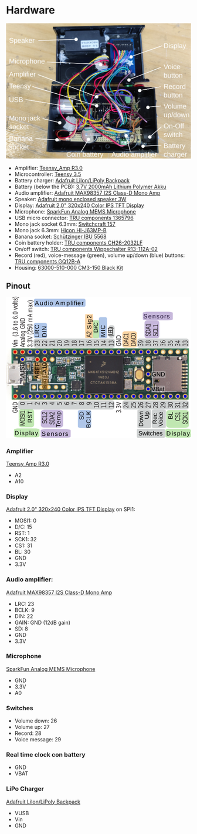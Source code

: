 # Hardware

![hardware](images/fishfinder-v1a-hardware.png)

- Amplifier: [Teensy_Amp
  R3.0](https://github.com/janscience/Teensy_Amp/tree/main/R3.0)
- Microcontroller: [Teensy 3.5](https://www.pjrc.com/store/teensy35.html)
- Battery charger: [Adafruit LiIon/LiPoly
  Backpack](https://www.adafruit.com/product/2124)
- Battery (below the PCB): [3.7V 2000mAh Lithium Polymer
  Akku](https://www.exp-tech.de/zubehoer/batterien-akkus/lipo-akkus/6329/3.7v-2000mah-lithium-polymer-akku-mit-jst-ph-anschluss?c=1191)
- Audio amplifier: [Adafruit MAX98357 I2S Class-D Mono
  Amp](https://learn.adafruit.com/adafruit-max98357-i2s-class-d-mono-amp)
- Speaker: [Adafruit mono enclosed speaker
  3W](https://www.adafruit.com/product/3351)
- Display: [Adafruit 2.0" 320x240 Color IPS TFT
  Display](https://www.adafruit.com/product/4311)
- Microphone: [SparkFun Analog MEMS
  Microphone](https://www.sparkfun.com/products/18011)
- USB micro connector: [TRU components 1365796](https://www.conrad.de/de/p/micro-usb-einbaubuchse-2-0-buchse-einbau-micro-usb-01-micro-usb-buchse-auf-micro-usb-stecker-1365796-tru-components-inh-1365796.html)
- Mono jack socket 6.3mm: [Switchcraft 157](https://www.mouser.de/ProductDetail/502-157)
- Mono jack 6.3mm: [Hicon HI-J63MP-B](https://www.conrad.de/de/p/hicon-hi-j63mp-b-klinken-steckverbinder-6-35-mm-stecker-gerade-polzahl-num-2-mono-schwarz-1-st-1541221.html)
- Banana socket: [Schützinger IBU 5568](https://www.conrad.de/de/p/schuetzinger-ibu-5568-ni-sw-einbaubuchse-schwarz-1-st-2342971.html)
- Coin battery holder: [TRU components CH26-2032LF](https://www.conrad.de/de/p/tru-components-ch26-2032lf-knopfzellenhalter-1x-cr-2032-kontaktpole-1672595.html)
- On/off switch: [TRU components Wippschalter R13-112A-02](https://www.conrad.de/de/p/tru-components-wippschalter-r13-112a-02-bb-on-off-250-v-ac-6-a-1-x-aus-ein-rastend-1-st-1565960.html)
- Record (red), voice-message (green), volume up/down (blue) buttons: [TRU components GQ12B-A](https://www.conrad.de/de/p/tru-components-gq12b-a-bl-vandalismusgeschuetzter-drucktaster-48-v-dc-2-a-1-x-aus-ein-tastend-ip65-1-st-701260.html)
- Housing: [63000-510-000 CM3-150 Black Kit](https://www.mouser.de/ProductDetail/616-63000-510-000)


## Pinout

![pinout](images/fishfinder-teensy3.5-pinout.png)


### Amplifier

[Teensy_Amp R3.0](https://github.com/janscience/Teensy_Amp/tree/main/R3.0)

- A2
- A10


### Display

[Adafruit 2.0" 320x240 Color IPS TFT Display](https://www.adafruit.com/product/4311) on SPI1:

- MOSI1: 0
- D/C: 15
- RST: 1
- SCK1: 32
- CS1: 31
- BL: 30
- GND
- 3.3V

### Audio amplifier:

[Adafruit MAX98357 I2S Class-D Mono Amp](https://learn.adafruit.com/adafruit-max98357-i2s-class-d-mono-amp)

- LRC: 23
- BCLK: 9
- DIN: 22
- GAIN: GND (12dB gain)
- SD: 8
- GND
- 3.3V

### Microphone

[SparkFun Analog MEMS Microphone](https://www.sparkfun.com/products/18011)

- GND
- 3.3V
- A0

### Switches

- Volume down: 26
- Volume up: 27
- Record: 28
- Voice message: 29

### Real time clock con battery

- GND
- VBAT

### LiPo Charger

[Adafruit LiIon/LiPoly Backpack](https://www.adafruit.com/product/2124)

- VUSB
- Vin
- GND
